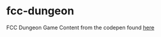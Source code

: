 # fcc-dungeon
FCC Dungeon Game
Content from the codepen found [here](http://codepen.io/DuckyDisciple/pen/oxBqgQ)
